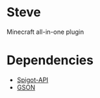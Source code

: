 # Steve
Minecraft all-in-one plugin

# Dependencies
- [Spigot-API](https://www.spigotmc.org/wiki/buildtools/)
- [GSON](https://github.com/google/gson)

